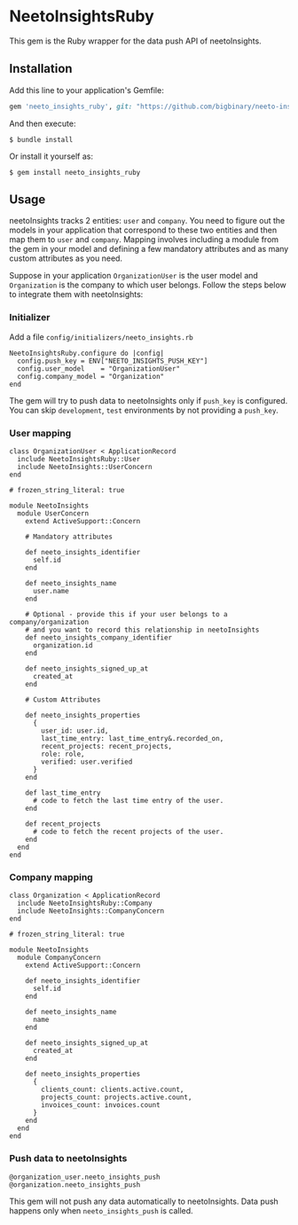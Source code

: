 # NeetoInsightsRuby

This gem is the Ruby wrapper for the data push API of neetoInsights.

## Installation

Add this line to your application's Gemfile:

```ruby
gem 'neeto_insights_ruby', git: "https://github.com/bigbinary/neeto-insights-ruby"
```

And then execute:

    $ bundle install

Or install it yourself as:

    $ gem install neeto_insights_ruby

## Usage

neetoInsights tracks 2 entities: `user` and `company`. You need to figure out the models in your application that correspond to these two entities and then map them to `user` and `company`. Mapping involves including a module from the gem in your model and defining a few mandatory attributes and as many custom attributes as you need.

Suppose in your application `OrganizationUser` is the user model and `Organization` is the company to which user belongs. Follow the steps below to integrate them with neetoInsights:

### Initializer

Add a file `config/initializers/neeto_insights.rb`

```
NeetoInsightsRuby.configure do |config|
  config.push_key = ENV["NEETO_INSIGHTS_PUSH_KEY"]
  config.user_model    = "OrganizationUser"
  config.company_model = "Organization"
end
```

The gem will try to push data to neetoInsights only if `push_key` is configured. You can skip `development`, `test` environments by not providing a `push_key`.

### User mapping

```
class OrganizationUser < ApplicationRecord
  include NeetoInsightsRuby::User
  include NeetoInsights::UserConcern
end

# frozen_string_literal: true

module NeetoInsights
  module UserConcern
    extend ActiveSupport::Concern

    # Mandatory attributes
    
    def neeto_insights_identifier
      self.id
    end

    def neeto_insights_name
      user.name
    end

    # Optional - provide this if your user belongs to a company/organization 
    # and you want to record this relationship in neetoInsights
    def neeto_insights_company_identifier
      organization.id
    end

    def neeto_insights_signed_up_at
      created_at
    end

    # Custom Attributes
    
    def neeto_insights_properties
      {
        user_id: user.id,
        last_time_entry: last_time_entry&.recorded_on,
        recent_projects: recent_projects,
        role: role,
        verified: user.verified
      }
    end

    def last_time_entry
      # code to fetch the last time entry of the user.
    end

    def recent_projects
      # code to fetch the recent projects of the user.
    end
  end
end
```

### Company mapping

```
class Organization < ApplicationRecord
  include NeetoInsightsRuby::Company
  include NeetoInsights::CompanyConcern
end

# frozen_string_literal: true

module NeetoInsights
  module CompanyConcern
    extend ActiveSupport::Concern
    
    def neeto_insights_identifier
      self.id
    end

    def neeto_insights_name
      name
    end

    def neeto_insights_signed_up_at
      created_at
    end

    def neeto_insights_properties
      {
        clients_count: clients.active.count,
        projects_count: projects.active.count,
        invoices_count: invoices.count
      }
    end
  end
end
```


### Push data to neetoInsights

```
@organization_user.neeto_insights_push
@organization.neeto_insights_push
```

This gem will not push any data automatically to neetoInsights. Data push happens only when `neeto_insights_push` is called. 
